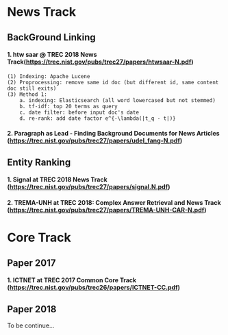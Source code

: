 News Track
=====================
## BackGround Linking
#### 1. htw saar @ TREC 2018 News Track(https://trec.nist.gov/pubs/trec27/papers/htwsaar-N.pdf) 
	(1) Indexing: Apache Lucene
	(2) Proprocessing: remove same id doc (but different id, same content doc still exits)
	(3) Method 1:
		a. indexing: Elasticsearch (all word lowercased but not stemmed)
		b. tf-idf: top 20 terms as query
		c. date filter: before input doc's date 
		d. re-rank: add date factor e^{-\lambda(|t_q - t|)}



#### 2. Paragraph as Lead - Finding Background Documents for News Articles (https://trec.nist.gov/pubs/trec27/papers/udel_fang-N.pdf)




## Entity Ranking
#### 1. Signal at TREC 2018 News Track (https://trec.nist.gov/pubs/trec27/papers/signal.N.pdf)

#### 2. TREMA-UNH at TREC 2018: Complex Answer Retrieval and News Track (https://trec.nist.gov/pubs/trec27/papers/TREMA-UNH-CAR-N.pdf)




Core Track
=====================
## Paper 2017
#### 1. ICTNET at TREC 2017 Common Core Track (https://trec.nist.gov/pubs/trec26/papers/ICTNET-CC.pdf)

## Paper 2018
To be continue...

